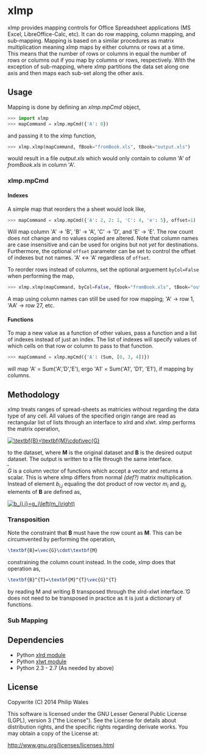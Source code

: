 xlmp
====

xlmp provides mapping controls for Office Spreadsheet applications (MS Excel, LibreOffice-Calc, etc).
It can do row mapping, column mapping, and sub-mapping.
Mapping is based on a similar procedures as matrix multiplication meaning xlmp maps by either columns or rows at a time.  
This means that the number of rows or columns in equal the number of rows or columns out if you map by columns or rows, respectively.
With the exception of sub-mapping, where xlmp partitions the data set along one axis and then maps each sub-set along the other axis.

## Usage

Mapping is done by defining an _xlmp.mpCmd_ object,

```python
>>> import xlmp
>>> mapCommand = xlmp.mpCmd({'A': 0})
```

and passing it to the xlmp function,

```python
>>> xlmp.xlmp(mapCommand, fBook="fromBook.xls", tBook="output.xls")
```

would result in a file _output.xls_ which would only contain to column 'A' of _fromBook.xls_ in column 'A'.

### xlmp.mpCmd

#### Indexes

A simple map that reorders the a sheet would look like,

```python
>>> mapCommand = xlmp.mpCmd({'A': 2, 2: 1, 'C': 4, 'e': 5}, offset=1)
```

Will map column 'A' &rarr; 'B', 'B' &rarr; 'A', 'C' &rarr; 'D', and 'E' &rarr; 'E'.
The row count does not change and no values copied are altered.
Note that column names are case insensitive and can be used for origins but not _yet_ for destinations.
Furthermore, the optional `offset` parameter can be set to control the offset of indexes but not names.
'A' &#x2194; 'A' regardless of `offset`.

To reorder rows instead of columns, set the optional arguement `byCol=False` when performing the map,

```python
>>> xlmp.xlmp(mapCommand, byCol=False, fBook="fromBook.xls", tBook="output.xls")
```

A map using column names can still be used for row mapping; 'A' &rarr; row 1, 'AA' &rarr; row 27, etc.

#### Functions

To map a new value as a function of other values, pass a function and a list of indexes instead of just an index.
The list of indexes will specify values of which cells on that row or column to pass to that function.

```python
>>> mapCommand = xlmp.mpCmd({'A': (Sum, [0, 3, 4])})
```
will map 'A' = Sum('A','D','E'), ergo 'A1' = Sum('A1', 'D1', 'E1'), if mapping by columns.

## Methodology

xlmp treats ranges of spread-sheets as matricies without regarding the data type of any cell.
All values of the specified origin range are read as rectangular list of lists through an interface to xlrd and xlwt.
xlmp performs the matrix operation,

<span class="align-center">
  <a href="http://www.codecogs.com/eqnedit.php?latex=\textbf{B}=\textbf{M}\cdot\vec{G}"target="_blank">
    <img src="http://latex.codecogs.com/gif.latex?\textbf{B}=\textbf{M}\cdot\vec{G}"title="\textbf{B}=\textbf{M}\cdot\vec{G}"/>
  </a>
</span>

to the dataset, where **M** is the original dataset and **B** is the desired output dataset.
The output is written to a file through the same interface.

_G_<span style="position: relative;bottom: 1.3ex;letter-spacing: -1.2ex;right: 1.2ex">_&#x20d7;_</span>
is a column vector of functions which accept a vector and returns a scalar.
This is where xlmp differs from normal _(def?)_ matrix multiplication.
Instead of element _b<sub>i,j</sub>_ equaling the dot product of row vector _m<sub>i</sub>_ and _g<sub>j</sub>_, elements of **B** are defined as,

<span class="align-center">
  <a href="http://www.codecogs.com/eqnedit.php?latex=b_{i,j}=g_j\left(m_i\right)" target="_blank">
    <img src="http://latex.codecogs.com/gif.latex?b_{i,j}=g_j\left(m_i\right)" title=" b_{i,j}=g_j\left(m_i\right)"/>
  </a>
</span>

<!--
### Map Commands

In practice, not all of elements of _m<sub>i</sub>_ would be needed by _g<sub>j</sub>_.
Constraining the user to map with only function that accept iterables is unnecessary.
-->

### Transposition

Note the constraint that **B** must have the row count as **M**.
This can be circumvented by performing the operation,

<!-- LMAO if this works -->
```LaTeX
\textbf{B}=\vec{G}\cdot\textbf{M}
```

constraining the column count instead.
In the code, xlmp does that operation as,

<!-- LMAO if this works -->
```LaTeX
\textbf{B}^{T}=\textbf{M}^{T}\vec{G}^{T}
```

by reading M and writing B transposed through the xlrd-xlwt interface.
_&#x20d7;G_ does not need to be transposed in practice as it is just a dictionary of functions.

### Sub Mapping

## Dependencies

- Python [xlrd module](https://github.com/python-excel/xlrd)
- Python [xlwt module](https://github.com/python-excel/xlwt)
- Python 2.3 - 2.7 (As needed by above)

## License
 
 Copywrite (C) 2014 Philip Wales

 This software is licensed under the GNU Lesser General Public License (LGPL), version 3 ("the License").
 See the License for details about distribution rights, and the specific rights regarding derivate works.
 You may obtain a copy of the License at:
 
 http://www.gnu.org/licenses/licenses.html

    
